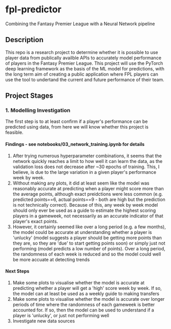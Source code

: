 # fpl-predictor
Combining the Fantasy Premier League with a Neural Network pipeline

## Description
This repo is a research project to determine whether it is possible to use player data from publically availble APIs to accurately model performance of players in the Fantasy Premier League. This project will use the PyTorch deep learning framework as the basis of the ML model for predictions, with the long term aim of creating a public application where FPL players can use the tool to undertand the current and future performance of their team.

## Project Stages

### 1. Modelling Investigation
The first step is to at least confirm if a player's performance can be predicted using data, from here we will know whether this project is feasible. 

#### Findings - see notebooks/03_network_training.ipynb for details
1. After trying numerous hyperparameter combinations, it seems that the network quickly reaches a limit to how well it can learn the data, as the validation loss does not decrease after ~30 epochs of training. This, I believe, is due to the large variation in a given player's performance week by week.
2. Without making any plots, it did at least seem like the model was reasonably accurate at predicting when a player might score more than the average points, although exact preidctions were less common (e.g. predicted points==6, actual points==9 - both are high but the prediction is not technically correct). Because of this, any week by week model should only ever be used as a guide to estimate the highest scoring players in a gameweek, not necessarily as an accurate indicator of that player's exact points.
3. However, it certainly seemed like over a long period (e.g. a few months), the model could be accurate at understanding whether a player is 'unlucky' (model suggests a player should be getting more points than they are, so they are 'due' to start getting points soon) or simply just not performing (model predicts a low number of points). Over a long period, the randomness of each week is reduced and so the model could well be more accuate at detecting trends

#### Next Steps
1. Make some plots to visualise whether the model is accurate at predicting whether a player will get a 'high' score week by week. If so, the model can at least be used as a weekly guide to making transfers
2. Make some plots to visualise whether the model is accurate over longer periods of time where the randomness of each gameweek is better accounted for. If so, then the model can be used to understand if a player is 'unlucky', or just not performing well
3. Investigate new data sources 
